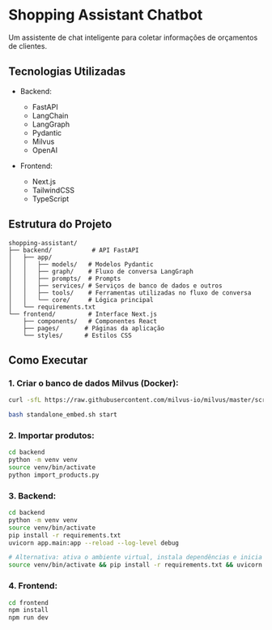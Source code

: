 # Shopping Assistant Chatbot

Um assistente de chat inteligente para coletar informações de orçamentos de clientes.

## Tecnologias Utilizadas

- Backend:
  - FastAPI
  - LangChain
  - LangGraph
  - Pydantic
  - Milvus
  - OpenAI

- Frontend:
  - Next.js
  - TailwindCSS
  - TypeScript

## Estrutura do Projeto

```
shopping-assistant/
├── backend/           # API FastAPI
│   ├── app/
│   │   ├── models/   # Modelos Pydantic
│   │   ├── graph/    # Fluxo de conversa LangGraph
│   │   ├── prompts/  # Prompts
│   │   ├── services/ # Serviços de banco de dados e outros
│   │   ├── tools/    # Ferramentas utilizadas no fluxo de conversa
│   │   └── core/     # Lógica principal
│   └── requirements.txt
└── frontend/         # Interface Next.js
    ├── components/   # Componentes React
    ├── pages/       # Páginas da aplicação
    └── styles/      # Estilos CSS
```

## Como Executar

### 1. Criar o banco de dados Milvus (Docker):
```bash
curl -sfL https://raw.githubusercontent.com/milvus-io/milvus/master/scripts/standalone_embed.sh -o standalone_embed.sh

bash standalone_embed.sh start
```

### 2. Importar produtos:
```bash
cd backend
python -m venv venv
source venv/bin/activate
python import_products.py
```

### 3. Backend:
```bash
cd backend
python -m venv venv
source venv/bin/activate
pip install -r requirements.txt
uvicorn app.main:app --reload --log-level debug

# Alternativa: ativa o ambiente virtual, instala dependências e inicia a aplicação
source venv/bin/activate && pip install -r requirements.txt && uvicorn app.main:app --reload --log-level debug
```

### 4. Frontend:
```bash
cd frontend
npm install
npm run dev
```
